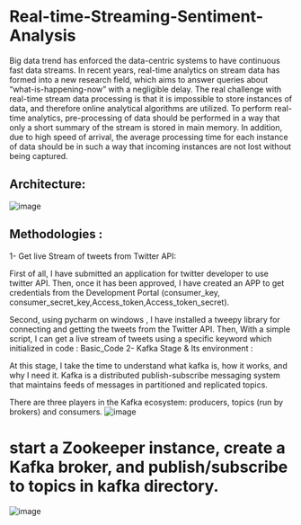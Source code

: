 # Real-time-Streaming-Sentiment-Analysis

Big data trend has enforced the data-centric systems to have continuous fast data streams.  In  recent  years,  real-time analytics on stream data has formed into a  new research field, which aims to answer queries about  “what-is-happening-now” with  a  negligible  delay.  The real challenge with real-time stream data processing is that it is impossible to store instances of data, and therefore online analytical algorithms are utilized. To  perform  real-time  analytics,  pre-processing of data should be performed in a  way that only a  short summary of the stream is stored in main memory. In addition, due to high speed of arrival, the average processing time for each instance of data should be in such a  way that incoming instances are not lost without being captured.  

## Architecture:
![image](https://user-images.githubusercontent.com/48545560/138675969-545bcb1e-7f49-4902-91f2-9e48b4a21f54.png)

## Methodologies :

1- Get live Stream of tweets from Twitter API:

First of all, I have submitted an application for twitter developer to use twitter API. Then, once it has been approved, I have created an APP to get credentials from the Development Portal (consumer_key, consumer_secret_key,Access_token,Access_token_secret).

Second, using pycharm on windows , I have installed a tweepy library for connecting and getting the tweets from the Twitter API. 
Then, With a simple script, I can get a live stream of tweets using a specific keyword which initialized  in code : Basic_Code
2-  Kafka Stage & Its environment :

At this stage, I take the time to understand what kafka is, how it works, and why I need it. Kafka is a distributed publish-subscribe messaging system that maintains feeds of messages in partitioned and replicated topics. 

There are three players in the Kafka ecosystem: producers, topics (run by brokers) and consumers.
![image](https://user-images.githubusercontent.com/48545560/138676116-80e1a12a-34d8-4616-8ed3-05c801e3b7a9.png)

 # start a Zookeeper instance, create a Kafka broker, and publish/subscribe to topics in kafka directory.

![image](https://user-images.githubusercontent.com/48545560/138676262-cd3e512d-4562-41c5-9b2e-3b353885d92f.png)




